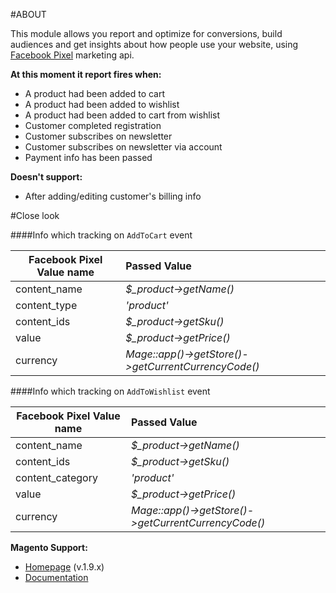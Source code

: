 #ABOUT

This module allows you report and optimize for conversions, build audiences and get insights about how people use your website,
using [Facebook Pixel](https://developers.facebook.com/docs/marketing-api/facebook-pixel/v2.5) marketing api.

**At this moment it report fires when:**

* A product had been added to cart
* A product had been added to wishlist
* A product had been added to cart from wishlist
* Customer completed registration
* Customer subscribes on newsletter
* Customer subscribes on newsletter via account
* Payment info has been passed

**Doesn't support:**
* After adding/editing customer's billing info


#Close look

####Info which tracking on `AddToCart` event

| Facebook Pixel Value name | Passed Value |
| ------------------------- | :----------- |
| content_name              | *$_product->getName()* |
| content_type              | *'product'*            |
| content_ids               | *$_product->getSku()*  |
| value                     | *$_product->getPrice()*|
| currency                  | *Mage::app()->getStore()->getCurrentCurrencyCode()*|

####Info which tracking on `AddToWishlist` event

| Facebook Pixel Value name | Passed Value |
| ------------------------- | :----------- |
| content_name              | *$_product->getName()* |
| content_ids               | *$_product->getSku()*  |
| content_category          | *'product'*            |
| value                     | *$_product->getPrice()*|
| currency                  | *Mage::app()->getStore()->getCurrentCurrencyCode()*|


**Magento Support:**

* [Homepage](http://magento.com) (v.1.9.x)
* [Documentation](http://docs.magentocommerce.com)

